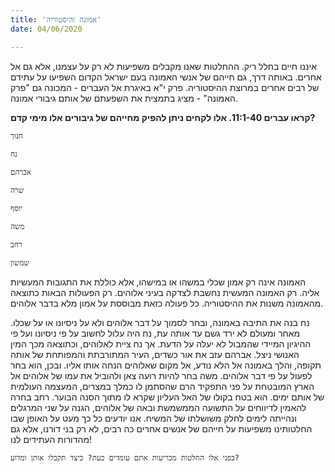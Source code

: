 ```yaml
---
title: 'אמונה והיסטוריה'
date: 04/06/2020

---
```


איננו חיים בחלל ריק. ההחלטות שאנו מקבלים משפיעות לא רק על עצמנו, אלא גם אל אחרים. באותה דרך, גם חייהם של אנשי האמונה בעם ישראל הקדום השפיעו על עתידם של רבים אחרים במרוצת ההיסטוריה. פרק י"א באיגרת אל העברים - המכונה גם "פרק האמונה" - מציג בתמצית את השפעתם של אותם גיבורי אמונה.

**קראו עברים 11:1-40. אלו לקחים ניתן להפיק מחייהם של גיבורים אלו מימי קדם?**

`חנוך`

`נח`

`אברהם`

`שרה`

`יוסף`

`משה`

`רחב`

`שמשון`

האמונה אינה רק אמון שכלי במשהו או במישהו, אלא כוללת את התגובות המעשיות אליה. רק האמונה המעשית נחשבת לצדקה בעיני אלוהים. רק הפעולות הבאות כתוצאה מהאמונה משנות את ההיסטוריה. כל פעולה כזאת מבוססת על אמון מלא בדבר אלוהים.

נח בנה את התיבה באמונה, ובחר לסמוך על דבר אלוהים ולא על ניסיונו או על שכלו. מאחר ומעולם לא ירד גשם עד אותה עת, נח היה עלול לחשוב על פי ניסיונו ועל פי ההיגיון המיידי שהמבול לא יעלה על הדעת. אך נח ציית לאלוהים, וכתוצאה מכך המין האנושי ניצל. אברהם עזב את אור כשדים, העיר המתורבתת והמפותחת של אותה תקופה, והלך באמונה אל הלא נודע, אל מקום שאלוהים הנחה אותו אליו. ובכן, הוא בחר לפעול על פי דבר אלוהים. משה בחר להיות רועה צאן ולהוביל את עמו של אלוהים אל הארץ המובטחת על פני התפקיד הרם שהסתמן לו כמלך במצרים, המעצמה העולמית של אותם ימים. הוא בטח בקולו של האל העליון שקרא לו מתוך הסנה הבוער. רחב בחרה להאמין לדיווחים על התשועה הממשמשת ובאה של אלוהים, הגנה על שני המרגלים ונהייתה לימים לחלק משושלתו של המשיח. אנו יודעים כל כך מעט על האופן שבו החלטותינו משפיעות על חייהם של אנשים אחרים כה רבים, לא רק בני דורנו, אלא גם מהדורות העתידים לנו!

`בפני אלו החלטות מכריעות אתם עומדים כעת? כיצד תקבלו אותן ומדוע?`